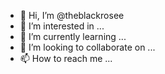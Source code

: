 - 👋 Hi, I’m @theblackrosee
- 👀 I’m interested in ...
- 🌱 I’m currently learning ...
- 💞️ I’m looking to collaborate on ...
- 📫 How to reach me ...

<!---
theblackrosee/theblackrosee is a ✨ special ✨ repository because its `README.md` (this file) appears on your GitHub profile.
You can click the Preview link to take a look at your changes.
--->
